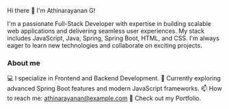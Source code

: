 Hi there 👋 I'm Athinarayanan G!

I'm a passionate Full-Stack Developer with expertise in building scalable web applications and delivering seamless user experiences. My stack includes JavaScript, Java, Spring, Spring Boot, HTML, and CSS. I'm always eager to learn new technologies and collaborate on exciting projects.

### About me

💻 I specialize in Frontend and Backend Development.
🌱 Currently exploring advanced Spring Boot features and modern JavaScript frameworks.
📫 How to reach me: athinarayanan@example.com
📝 Check out my Portfolio.
